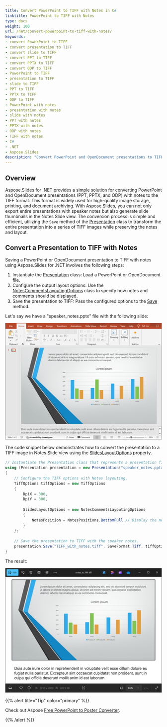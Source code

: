 ```yaml
---
title: Convert PowerPoint to TIFF with Notes in C#
linktitle: PowerPoint to TIFF with Notes
type: docs
weight: 100
url: /net/convert-powerpoint-to-tiff-with-notes/
keywords:
- convert PowerPoint to TIFF
- convert presentation to TIFF
- convert slide to TIFF
- convert PPT to TIFF
- convert PPTX to TIFF
- convert ODP to TIFF
- PowerPoint to TIFF
- presentation to TIFF
- slide to TIFF
- PPT to TIFF
- PPTX to TIFF
- ODP to TIFF
- PowerPoint with notes
- presentation with notes
- slide with notes
- PPT with notes
- PPTX with notes
- ODP with notes
- TIFF with notes
- C#
- .NET
- Aspose.Slides
description: "Convert PowerPoint and OpenDocument presentations to TIFF with notes using Aspose.Slides for .NET. Learn how to export slides with speaker notes efficiently."
---
```


## **Overview**

Aspose.Slides for .NET provides a simple solution for converting PowerPoint and OpenDocument presentations (PPT, PPTX, and ODP) with notes to the TIFF format. This format is widely used for high-quality image storage, printing, and document archiving. With Aspose.Slides, you can not only export entire presentations with speaker notes but also generate slide thumbnails in the Notes Slide view. The conversion process is simple and efficient, utilizing the `Save` method of the [Presentation](https://reference.aspose.com/slides/net/aspose.slides/presentation/) class to transform the entire presentation into a series of TIFF images while preserving the notes and layout.

## **Convert a Presentation to TIFF with Notes**

Saving a PowerPoint or OpenDocument presentation to TIFF with notes using Aspose.Slides for .NET involves the following steps:

1. Instantiate the [Presentation](https://reference.aspose.com/slides/net/aspose.slides/presentation/) class: Load a PowerPoint or OpenDocument file.
1. Configure the output layout options: Use the [NotesCommentsLayoutingOptions](https://reference.aspose.com/slides/net/aspose.slides.export/notescommentslayoutingoptions/) class to specify how notes and comments should be displayed.
1. Save the presentation to TIFF: Pass the configured options to the [Save](https://reference.aspose.com/slides/net/aspose.slides/presentation/methods/save/index) method.

Let's say we have a "speaker_notes.pptx" file with the following slide:

![The presentation slide with speaker notes](slide_with_notes.png)

The code snippet below demonstrates how to convert the presentation to a TIFF image in Notes Slide view using the [SlidesLayoutOptions](https://reference.aspose.com/slides/net/aspose.slides.export/tiffoptions/slideslayoutoptions/) property.

```c#
// Instantiate the Presentation class that represents a presentation file.
using (Presentation presentation = new Presentation("speaker_notes.pptx"))
{
    // Configure the TIFF options with Notes layouting.
    TiffOptions tiffOptions = new TiffOptions
    {
        DpiX = 300,
        DpiY = 300,

        SlidesLayoutOptions = new NotesCommentsLayoutingOptions
        {
            NotesPosition = NotesPositions.BottomFull // Display the notes below the slide.
        }
    };

    // Save the presentation to TIFF with the speaker notes.
    presentation.Save("TIFF_with_notes.tiff", SaveFormat.Tiff, tiffOptions);
}
```

The result:

![The TIFF image with speaker notes](TIFF_with_notes.png)

{{% alert title="Tip" color="primary" %}}

Check out Aspose [Free PowerPoint to Poster Converter](https://products.aspose.app/slides/conversion/convert-ppt-to-poster-online).

{{% /alert %}}
